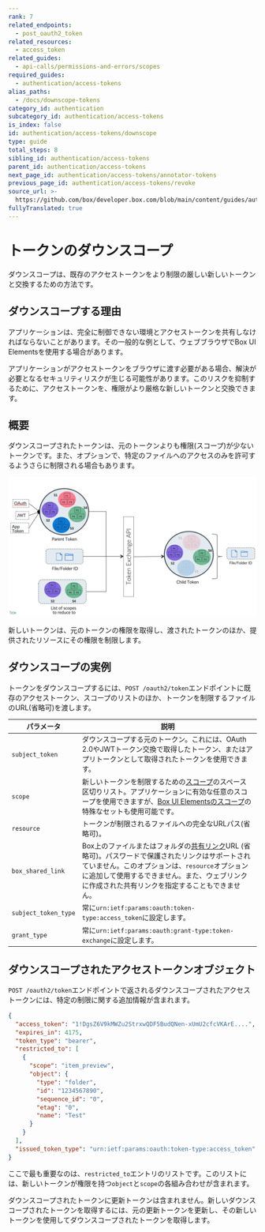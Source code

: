 ```yaml
---
rank: 7
related_endpoints:
  - post_oauth2_token
related_resources:
  - access_token
related_guides:
  - api-calls/permissions-and-errors/scopes
required_guides:
  - authentication/access-tokens
alias_paths:
  - /docs/downscope-tokens
category_id: authentication
subcategory_id: authentication/access-tokens
is_index: false
id: authentication/access-tokens/downscope
type: guide
total_steps: 8
sibling_id: authentication/access-tokens
parent_id: authentication/access-tokens
next_page_id: authentication/access-tokens/annotator-tokens
previous_page_id: authentication/access-tokens/revoke
source_url: >-
  https://github.com/box/developer.box.com/blob/main/content/guides/authentication/access-tokens/downscope.md
fullyTranslated: true
---
```

# トークンのダウンスコープ

ダウンスコープは、既存のアクセストークンをより制限の厳しい新しいトークンと交換するための方法です。

## ダウンスコープする理由

アプリケーションは、完全に制御できない環境とアクセストークンを共有しなければならないことがあります。その一般的な例として、ウェブブラウザでBox UI Elementsを使用する場合があります。

アプリケーションがアクセストークンをブラウザに渡す必要がある場合、解決が必要となるセキュリティリスクが生じる可能性があります。このリスクを抑制するために、アクセストークンを、権限がより厳格な新しいトークンと交換できます。

## 概要

ダウンスコープされたトークンは、元のトークンよりも権限(スコープ)が少ないトークンです。また、オプションで、特定のファイルへのアクセスのみを許可するようさらに制限される場合もあります。

<ImageFrame border>

![ダウンスコープの概要](./downscope.png)

</ImageFrame>

新しいトークンは、元のトークンの権限を取得し、渡されたトークンのほか、提供されたリソースにその権限を制限します。

## ダウンスコープの実例

トークンをダウンスコープするには、`POST /oauth2/token`エンドポイントに既存のアクセストークン、スコープのリストのほか、トークンを制限するファイルのURL(省略可)を渡します。

<Samples id="post_oauth2_token" variant="downscope_token">

</Samples>

<!-- markdownlint-disable line-length -->

| パラメータ                | 説明                                                                                                                                                       |
| -------------------- | -------------------------------------------------------------------------------------------------------------------------------------------------------- |
| `subject_token`      | ダウンスコープする元のトークン。これには、OAuth 2.0やJWTトークン交換で取得したトークン、またはアプリトークンとして取得されたトークンを使用できます。                                                                         |
| `scope`              | 新しいトークンを制限するための[スコープ][scopes]のスペース区切りリスト。アプリケーションに有効な任意のスコープを使用できますが、[Box UI Elementsのスコープ][scopes_down]の特殊なセットも使用可能です。                                  |
| `resource`           | トークンが制限されるファイルへの完全なURLパス(省略可)。                                                                                                                           |
| `box_shared_link`    | Box上のファイルまたはフォルダの[共有リンク](g://shared-links)URL (省略可)。パスワードで保護されたリンクはサポートされていません。このオプションは、`resource`オプションに追加して使用するできません。また、ウェブリンクに作成された共有リンクを指定することもできません。 |
| `subject_token_type` | 常に`urn:ietf:params:oauth:token-type:access_token`に設定します。                                                                                                 |
| `grant_type`         | 常に`urn:ietf:params:oauth:grant-type:token-exchange`に設定します。                                                                                               |

<!-- markdownlint-enable line-length -->

## ダウンスコープされたアクセストークンオブジェクト

`POST /oauth2/token`エンドポイントで返されるダウンスコープされたアクセストークンには、特定の制限に関する追加情報が含まれます。

```json
{
  "access_token": "1!DgsZ6V9kMWZu2StrxwQDF5BudQNen-xUmU2cfcVKArE....",
  "expires_in": 4175,
  "token_type": "bearer",
  "restricted_to": [
    {
      "scope": "item_preview",
      "object": {
        "type": "folder",
        "id": "1234567890",
        "sequence_id": "0",
        "etag": "0",
        "name": "Test"
      }
    }
  ],
  "issued_token_type": "urn:ietf:params:oauth:token-type:access_token"
}
```

ここで最も重要なのは、`restricted_to`エントリのリストです。このリストには、新しいトークンが権限を持つ`object`と`scope`の各組み合わせが含まれます。

<Message warning>

ダウンスコープされたトークンに更新トークンは含まれません。新しいダウンスコープされたトークンを取得するには、元の更新トークンを更新し、その新しいトークンを使用してダウンスコープされたトークンを取得します。

</Message>

[scopes]: guide://api-calls/permissions-and-errors/scopes

[scopes_down]: guide://api-calls/permissions-and-errors/scopes/#scopes-for-downscoping
